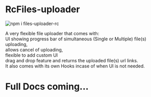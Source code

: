 # RcFiles-uploader   
![npm i files-uploader-rc](https://yarnpkg.com/package/files-uploader-rc)

A very flexible file uploader that comes with: <br/>
 UI showing progress bar of simultaneous (Single or Multiple) file(s) uploading,<br/>
 allows cancel of uploading,<br/>
 flexible to add custom UI<br/>
 drag and drop feature and returns the uploaded file(s) url links.<br/>
 It also comes with its own Hooks incase of when UI is not needed.

# Full Docs coming...
